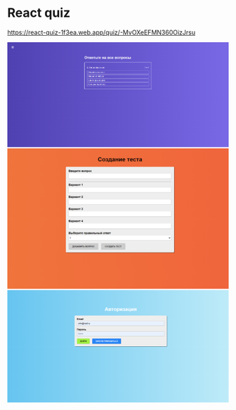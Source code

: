 # React quiz

https://react-quiz-1f3ea.web.app/quiz/-MvOXeEFMN360OizJrsu

![App screenshot](public/screen_1.png)
![App screenshot](public/screen_2.png)
![App screenshot](public/screen_3.png)